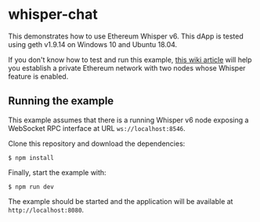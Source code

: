 # whisper-chat

This demonstrates how to use Ethereum Whisper v6. This dApp is tested using geth v1.9.14 on Windows 10 and Ubuntu 18.04. 


If you don't know how to test and run this example, [this wiki article](https://github.com/CrabAss/dCollab/wiki/How-to-test-and-run-dCollab) will help you establish a private Ethereum network with two nodes whose Whisper feature is enabled.

## Running the example

This example assumes that there is a running Whisper v6 node exposing a WebSocket RPC interface at URL `ws://localhost:8546`. 

Clone this repository and download the dependencies:

    $ npm install

Finally, start the example with:

    $ npm run dev

The example should be started and the application will be available at `http://localhost:8080`.
